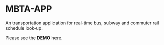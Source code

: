 # MBTA-APP
An transportation application for real-time bus, subway and commuter rail schedule look-up.

Please see the <strong>DEMO</strong> here.
